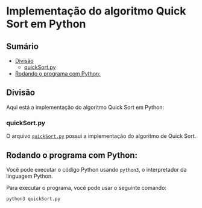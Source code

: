 # Implementação do algoritmo Quick Sort em Python

## Sumário

- [Divisão](#divisão)
    - [quickSort.py](#quicksortpy)
- [Rodando o programa com Python:](#rodando-o-programa-com-python)

## Divisão 

Aqui está a implementação do algoritmo Quick Sort em Python:

### quickSort.py

O arquivo <a href="https://github.com/FabioHenriqueFarias/algorithms-And-Data-Dtructures/blob/main/Algorithms/Sorting/2_QuickSort/Python/quickSort.py">`quickSort.py`</a>  possui a implementação do algoritmo de Quick Sort.


## Rodando o programa com Python:

Você pode executar o código Python usando `python3`, o interpretador da linguagem Python. 

Para executar o programa, você pode usar o seguinte comando:

```
python3 quickSort.py
```
